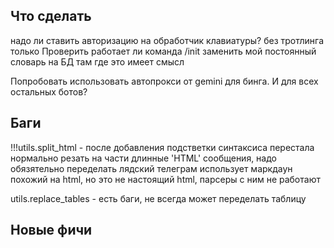 ## Что сделать

надо ли ставить авторизацию на обработчик клавиатуры? без тротлинга только
Проверить работает ли команда /init 
заменить мой постоянный словарь на БД там где это имеет смысл

Попробовать использовать автопрокси от gemini для бинга. И для всех остальных ботов?


## Баги
!!!utils.split_html - после добавления подстветки синтаксиса перестала нормально резать на части длинные 'HTML' сообщения, надо обязятельно переделать
   лядский телеграм использует маркдаун похожий на html, но это не настоящий html, парсеры с ним не работают

utils.replace_tables - есть баги, не всегда может переделать таблицу

## Новые фичи


